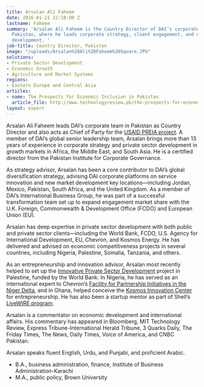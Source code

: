 ```yaml
---
title: Arsalan Ali Faheem
date: 2016-01-21 22:18:00 Z
lastname: Faheem
summary: 'Arsalan Ali Faheem is the Country Director of DAI’s corporate office in
  Pakistan, where he leads corporate strategy, client engagement, and new business
  development. '
job-title: Country Director, Pakistan
image: "/uploads/Arsalan%20Ali%20Faheem%20Square.JPG"
solutions:
- Private Sector Development
- Economic Growth
- Agriculture and Market Systems
regions:
- Eastern Europe and Central Asia
articles:
- name: The Prospects for Economic Inclusion in Pakistan
  article_file: http://www.technologyreview.pk/the-prospects-for-economic-inclusion-in-pakistan/
layout: expert
---
```


Arsalan Ali Faheem leads DAI’s corporate team in Pakistan as Country Director and also acts as Chief of Party for the [USAID PREIA project](https://www.dai.com/our-work/projects/pakistan-regional-economic-integration-activity-preia). A member of DAI’s global senior leadership team, Arsalan brings more than 13 years of experience in corporate strategy and private sector development in growth markets in Africa, the Middle East, and South Asia. He is a certified director from the Pakistan Institute for Corporate Governance.

As strategy advisor, Arsalan has been a core contributor to DAI’s global diversification strategy, advising DAI corporate platforms on service innovation and new market development key locations—including Jordan, Mexico, Pakistan, South Africa, and the United Kingdom. As a member of DAI’s International Business Group, he was part of a successful transformation team set up to expand engagement market share with the U.K. Foreign, Commonwealth & Development Office (FCDO) and European Union (EU). 

Arsalan has deep expertise in private sector development with both public and private sector clients—including the World Bank, FCDO, U.S. Agency for International Development, EU, Chevron, and Kosmos Energy. He has delivered and advised on economic competitiveness projects in several countries, including Nigeria, Palestine, Somalia, Tanzania, and others. 

As an entrepreneurship and innovation advisor, Arsalan most recently helped to set up the [Innovative Private Sector Development](https://www.dai.com/our-work/projects/palestine-innovative-private-sector-development-project-ipsdp) project in Palestine, funded by the World Bank. In Nigeria, he has served as an international expert to Chevron’s [Facility for Partnership Initiatives in the Niger Delta](https://www.dai.com/our-work/projects/nigeria-foundation-partnership-initiatives-niger-delta-pind), and in Ghana, helped conceive the [Kosmos Innovation Center](https://www.dai.com/our-work/projects/ghana-kosmos-innovation-center-kic) for entrepreneurship. He has also been a startup mentor as part of Shell’s [LiveWIRE program](https://www.dai.com/our-work/projects/worldwide-shell-livewire-global-consultancy). 

Arsalan is a commentator on economic development and international affairs. His commentary has appeared in Bloomberg, MIT Technology Review, Express Tribune-International Herald Tribune, 3 Quarks Daily, The Friday Times, The News, Daily Times, Voice of America, and CNBC Pakistan. 

Arsalan speaks fluent English, Urdu, and Punjabi, and proficient Arabic.

* B.A., business administration, finance, Institute of Business Administration-Karachi
* M.A., public policy, Brown University